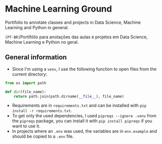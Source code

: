 # Machine Learning Ground

Portifolio to annotate classes and projects in Data Science, Machine Learning and Python in general.

`[PT-BR]`Portifólio para anotações das aulas e projetos em Data Science, Machine Learning e Python no geral.

## General information
- Since I'm using a `venv`, I use the following function to open files from the current directory:
```python
from os import path

def dir(file_name):
    return path.join(path.dirname(__file__), file_name)
```
- Requirements are in `requirements.txt` and can be installed with `pip install -r requirements.txt`.
- To get only the used dependencies, I used `pipreqs --ignore .venv` from the `pipreqs` package, you can install it with `pip install pipreqs` if you want to use it.
- In projects where an `.env` was used, the variables are in `env.example` and should be copied to a `.env` file.
